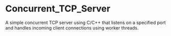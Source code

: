 # Concurrent_TCP_Server
A simple concurrent TCP server using C/C++ that listens on a specified port and handles incoming client connections using worker threads.
